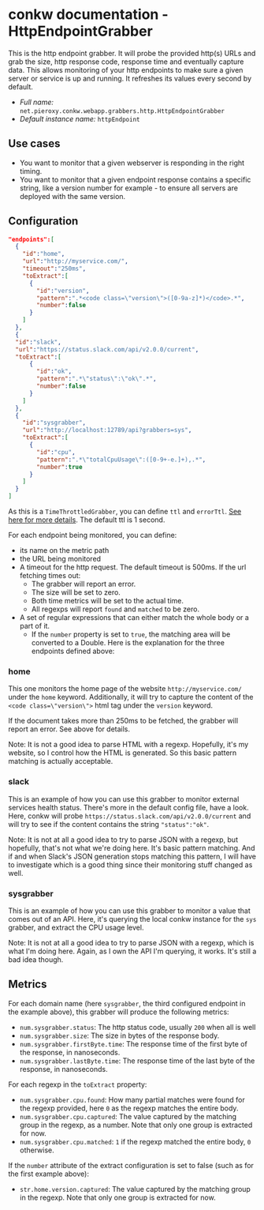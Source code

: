 # conkw documentation - HttpEndpointGrabber

This is the http endpoint grabber. It will probe the provided http(s) URLs and grab the size, http response code, response time and eventually capture data. This allows monitoring of your http endpoints to make sure a given server or service is up and running. It refreshes its values every second by default.

* *Full name:* `net.pieroxy.conkw.webapp.grabbers.http.HttpEndpointGrabber`
* *Default instance name:* `httpEndpoint`

## Use cases

* You want to monitor that a given webserver is responding in the right timing.
* You want to monitor that a given endpoint response contains a specific string, like a version number for example - to ensure all servers are deployed with the same version.

## Configuration
```json
"endpoints":[
  {
    "id":"home",
    "url":"http://myservice.com/",
    "timeout":"250ms",
    "toExtract":[
      {
        "id":"version",
        "pattern":".*<code class=\"version\">([0-9a-z]*)</code>.*",
        "number":false
      }
    ]
  },
  {
  "id":"slack",
  "url":"https://status.slack.com/api/v2.0.0/current",
  "toExtract":[
      {
        "id":"ok",
        "pattern":".*\"status\":\"ok\".*",
        "number":false
      }
    ]
  },
  {
    "id":"sysgrabber",
    "url":"http://localhost:12789/api?grabbers=sys",
    "toExtract":[
      {
        "id":"cpu",
        "pattern":".*\"totalCpuUsage\":([0-9+-e.]+),.*",
        "number":true
      }
    ]
  }
]
```

As this is a `TimeThrottledGrabber`, you can define `ttl` and `errorTtl`. [See here for more details](CONFIGURE.md). The default ttl is 1 second.

For each endpoint being monitored, you can define:

* its name on the metric path 
* the URL being monitored
* A timeout for the http request. The default timeout is 500ms. If the url fetching times out:
    * The grabber will report an error.
    * The size will be set to zero.
    * Both time metrics will be set to the actual time.
    * All regexps will report `found` and `matched` to be zero.
* A set of regular expressions that can either match the whole body or a part of it. 
    * If the `number` property is set to `true`, the matching area will be converted to a Double. Here is the explanation for the three endpoints defined above:

### home
This one monitors the home page of the website `http://myservice.com/` under the `home` keyword. Additionally, it will try to capture the content of the `<code class=\"version\">` html tag under the `version` keyword.

If the document takes more than 250ms to be fetched, the grabber will report an error. See above for details.

Note: It is not a good idea to parse HTML with a regexp. Hopefully, it's my website, so I control how the HTML is generated. So this basic pattern matching is actually acceptable.

### slack
This is an example of how you can use this grabber to monitor external services health status. There's more in the default config file, have a look. Here, conkw will probe `https://status.slack.com/api/v2.0.0/current` and will try to see if the content contains the string `"status":"ok"`. 

Note: It is not at all a good idea to try to parse JSON with a regexp, but hopefully, that's not what we're doing here. It's basic pattern matching. And if and when Slack's JSON generation stops matching this pattern, I will have to investigate which is a good thing since their monitoring stuff changed as well.

### sysgrabber
This is an example of how you can use this grabber to monitor a value that comes out of an API. Here, it's querying the local conkw instance for the `sys` grabber, and extract the CPU usage level.

Note: It is not at all a good idea to try to parse JSON with a regexp, which is what I'm doing here. Again, as I own the API I'm querying, it works. It's still a bad idea though.


## Metrics

For each domain name (here `sysgrabber`, the third configured endpoint in the example above), this grabber will produce the following metrics:

* `num.sysgrabber.status`: The http status code, usually `200` when all is well
* `num.sysgrabber.size`: The size in bytes of the response body.
* `num.sysgrabber.firstByte.time`: The response time of the first byte of the response, in nanoseconds.
* `num.sysgrabber.lastByte.time`: The response time of the last byte of the response, in nanoseconds.

For each regexp in the `toExtract` property: 

* `num.sysgrabber.cpu.found`: How many partial matches were found for the regexp provided, here `0` as the regexp matches the entire body.
* `num.sysgrabber.cpu.captured`: The value captured by the matching group in the regexp, as a number. Note that only one group is extracted for now.
* `num.sysgrabber.cpu.matched`: `1` if the regexp matched the entire body, `0` otherwise.

If the `number` attribute of the extract configuration is set to false (such as for the first example above):

* `str.home.version.captured`: The value captured by the matching group in the regexp. Note that only one group is extracted for now.


